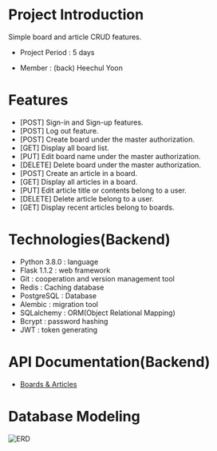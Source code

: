 # Project Introduction

Simple board and article CRUD features. 

+ Project Period  : 5 days

+ Member         : (back) Heechul Yoon
         

# Features
+ [POST] Sign-in and Sign-up features.
+ [POST] Log out feature.
+ [POST] Create board under the master authorization.
+ [GET] Display all board list.
+ [PUT] Edit board name under the master authorization.
+ [DELETE] Delete board under the master authorization.
+ [POST] Create an article in a board.
+ [GET] Display all articles in a board.
+ [PUT] Edit article title or contents belong to a user. 
+ [DELETE] Delete article belong to a user.
+ [GET] Display recent articles belong to boards.

# Technologies(Backend)
+ Python 3.8.0 : language
+ Flask 1.1.2  : web framework
+ Git          : cooperation and version management tool
+ Redis        : Caching database
+ PostgreSQL   : Database
+ Alembic      : migration tool
+ SQLalchemy   : ORM(Object Relational Mapping)
+ Bcrypt       : password hashing
+ JWT          : token generating

# API Documentation(Backend)
+ [Boards & Articles](https://documenter.getpostman.com/view/10893095/SzmYA237?version=latest)

# Database Modeling
![ERD](https://media.vlpt.us/images/valentin123/post/c5035d26-634d-4fd4-8a05-c72f19d2c9cb/boards_and_articles.png)
